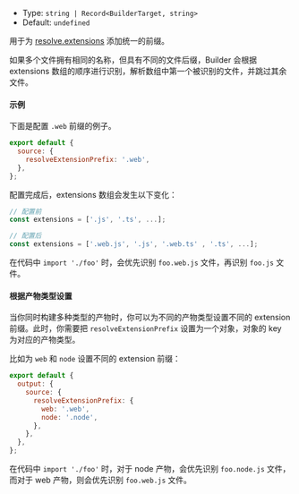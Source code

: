 - Type: `string | Record<BuilderTarget, string>`
- Default: `undefined`

用于为 [resolve.extensions](https://webpack.js.org/configuration/resolve/#resolveextensions) 添加统一的前缀。

如果多个文件拥有相同的名称，但具有不同的文件后缀，Builder 会根据 extensions 数组的顺序进行识别，解析数组中第一个被识别的文件，并跳过其余文件。

#### 示例

下面是配置 `.web` 前缀的例子。

```js
export default {
  source: {
    resolveExtensionPrefix: '.web',
  },
};
```

配置完成后，extensions 数组会发生以下变化：

```js
// 配置前
const extensions = ['.js', '.ts', ...];

// 配置后
const extensions = ['.web.js', '.js', '.web.ts' , '.ts', ...];
```

在代码中 `import './foo'` 时，会优先识别 `foo.web.js` 文件，再识别 `foo.js` 文件。

#### 根据产物类型设置

当你同时构建多种类型的产物时，你可以为不同的产物类型设置不同的 extension 前缀。此时，你需要把 `resolveExtensionPrefix` 设置为一个对象，对象的 key 为对应的产物类型。

比如为 `web` 和 `node` 设置不同的 extension 前缀：

```js
export default {
  output: {
    source: {
      resolveExtensionPrefix: {
        web: '.web',
        node: '.node',
      },
    },
  },
};
```

在代码中 `import './foo'` 时，对于 node 产物，会优先识别 `foo.node.js` 文件，而对于 web 产物，则会优先识别 `foo.web.js` 文件。
